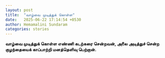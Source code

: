 ```yaml
---
layout: post
title:  "வாழ்வை முடித்துக் கொள்ள"
date:   2025-06-22 17:14:54 +0530
author: Hemamalini Sundaram
categories: stories
---
```


**வாழ்வை முடித்துக் கொள்ள எண்ணி கடற்கரை சென்றவன், அலை அடித்துச் சென்ற குழந்தையைக்
காப்பாற்றி மனத்தெளிவு பெற்றான்.**
